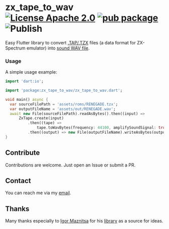 # zx_tape_to_wav  [![License Apache 2.0](https://img.shields.io/badge/license-Apache%20License%202.0-green.svg)](https://www.apache.org/licenses/LICENSE-2.0) [![pub package](https://img.shields.io/pub/v/zx_tape_to_wav.svg)](https://pub.dev/packages/zx_tape_to_wav) ![Publish](https://github.com/semack/zx_tape_to_wav/workflows/Publish%20to%20PUB.DEV/badge.svg?branch=master)

Easy Flutter library to convert [.TAP/.TZX](https://documentation.help/BASin/format_tape.html) files (a data format for ZX-Spectrum emulator) into [sound WAV file](https://en.wikipedia.org/wiki/WAV).

### Usage
A simple usage example:
```dart
import 'dart:io';

import 'package:zx_tape_to_wav/zx_tape_to_wav.dart';

void main() async {
  var sourceFilePath = 'assets/roms/RENEGADE.tzx';
  var outputFileName = 'assets/out/RENEGADE.wav';
  await new File(sourceFilePath).readAsBytes().then((input) =>
      ZxTape.create(input)
          .then((tape) =>
              tape.toWavBytes(frequency: 44100, amplifySoundSignal: true))
          .then((output) => new File(outputFileName).writeAsBytes(output)));
}
```

## Contribute
Contributions are welcome. Just open an Issue or submit a PR. 

## Contact
You can reach me via my [email](mailto://semack@gmail.com).

## Thanks
Many thanks especially to [Igor Maznitsa](https://github.com/raydac) for his [library](https://github.com/raydac/zxtap-to-wav) as a source for ideas.



